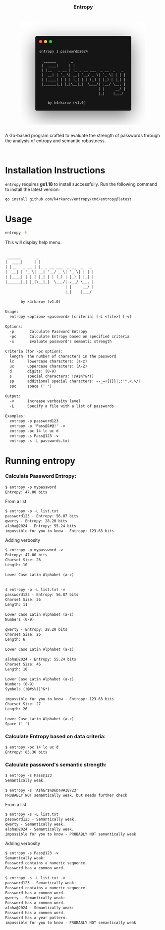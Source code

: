<h3 align="center">Entropy</h3>
<h1 align="center"> <img src="https://github.com/k4rkarov/entropy/blob/main/carbon.png" alt="procontor" width="400px"></h1>

A Go-based program crafted to evaluate the strength of passwords through the analysis of entropy and semantic robustness.

<br>

# Installation Instructions

`entropy` requires **go1.18** to install successfully. Run the following command to install the latest version: 


```sh
go install github.com/k4rkarov/entropy/cmd/entropy@latest
```

# Usage

```sh
entropy -h
```

This will display help menu.

```console

 ______       _                         
|  ____|     | |                        
| |__   _ __ | |_ _ __ ___  _ __  _   _ 
|  __| | '_ \| __| '__/ _ \| '_ \| | | |
| |____| | | | |_| | | (_) | |_) | |_| |
|______|_| |_|\__|_|  \___/| .__/ \__, |
                           | |     __/ |
                           |_|    |___/ 
 
       by k4rkarov (v1.0)

Usage:
  entropy <option> <password> [criteria] [-L <file>] [-v]

Options:
  -p       Calculate Password Entropy
  -pc      Calculate Entropy based on specified criteria
  -s       Evaluate password's semantic strength

Criteria (for -pc option):
  length  The number of characters in the password
  lc      lowercase characters: (a-z)
  uc      uppercase characters: (A-Z)
  d       digits: (0-9)
  s       special characters: !@#$%^&*()
  sp      additional special characters: ~-_=+[{]}|;:'",<.>/?
  spc     space (' ')

Output:
  -v      Increase verbosity level
  -L      Specify a file with a list of passwords

Examples:
  entropy -p password123
  entropy -p 'Pass@2#@!' -v
  entropy -pc 14 lc uc d
  entropy -s Pass@123 -v
  entropy -s -L passwords.txt

```

# Running entropy

### Calculate Password Entropy:

```
$ entropy -p mypassword
Entropy: 47.00 bits
```

From a list

```
$ entropy -p -L list.txt 
password123 - Entropy: 56.87 bits
qwerty - Entropy: 28.20 bits
aloha@2024 - Entropy: 55.24 bits
impossible for you to know - Entropy: 123.63 bits
```

Adding verbosity

```
$ entropy -p mypassword -v
Entropy: 47.00 bits
Charset Size: 26
Length: 10

Lower Case Latin Alphabet (a-z)


$ entropy -p -L list.txt -v
password123 - Entropy: 56.87 bits
Charset Size: 36
Length: 11

Lower Case Latin Alphabet (a-z)
Numbers (0-9)

qwerty - Entropy: 28.20 bits
Charset Size: 26
Length: 6

Lower Case Latin Alphabet (a-z)

aloha@2024 - Entropy: 55.24 bits
Charset Size: 46
Length: 10

Lower Case Latin Alphabet (a-z)
Numbers (0-9)
Symbols (!@#$%()^&*)

impossible for you to know - Entropy: 123.63 bits
Charset Size: 27
Length: 26

Lower Case Latin Alphabet (a-z)
Space (' ')
```

### Calculate Entropy based on data criteria:

```
$ entropy -pc 14 lc uc d
Entropy: 83.36 bits
```

### Calculate password's semantic strength:

```
$ entropy -s Pass@123
Semantically weak.

$ entropy -s 'Ash&r$%D6D!@#18723'
PROBABLY NOT semantically weak, but needs further check
```

From a list

```
$ entropy -s -L list.txt 
password123 - Semantically weak.
qwerty - Semantically weak.
aloha@2024 - Semantically weak.
impossible for you to know - PROBABLY NOT semantically weak
```

Adding verbosity

```
$ entropy -s Pass@123 -v
Semantically weak:
Password contains a numeric sequence. 
Password has a common word.

$ entropy -s -L list.txt -v
password123 - Semantically weak:
Password contains a numeric sequence. 
Password has a common word. 
qwerty - Semantically weak:
Password has a common word. 
aloha@2024 - Semantically weak:
Password has a common word. 
Password has a year pattern. 
impossible for you to know - PROBABLY NOT semantically weak
```
